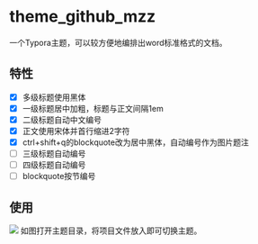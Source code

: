 # theme_github_mzz
一个Typora主题，可以较方便地编排出word标准格式的文档。

## 特性
- [x] 多级标题使用黑体
- [x] 一级标题居中加粗，标题与正文间隔1em
- [x] 二级标题自动中文编号
- [x] 正文使用宋体并首行缩进2字符
- [x] ctrl+shift+q的blockquote改为居中黑体，自动编号作为图片题注
- [ ] 三级标题自动编号
- [ ] 四级标题自动编号
- [ ] blockquote按节编号

## 使用
![](http://p6g1c83vx.bkt.clouddn.com//18-9-28/48183584.jpg)
如图打开主题目录，将项目文件放入即可切换主题。
